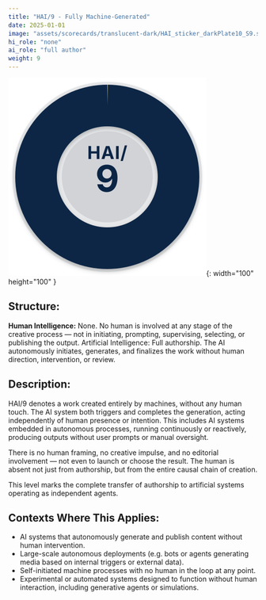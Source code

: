 ```yaml
---
title: "HAI/9 - Fully Machine-Generated"
date: 2025-01-01
image: "assets/scorecards/translucent-dark/HAI_sticker_darkPlate10_S9.svg"
hi_role: "none"
ai_role: "full author"
weight: 9
---
```


![HAI Score 9](/assets/scorecards/translucent-dark/HAI_sticker_darkPlate10_S9.svg){: width="100" height="100" }

## Structure:
**Human Intelligence:** None. No human is involved at any stage of the creative process — not in initiating, prompting, supervising, selecting, or publishing the output.
Artificial Intelligence: Full authorship. The AI autonomously initiates, generates, and finalizes the work without human direction, intervention, or review.

## Description:
HAI/9 denotes a work created entirely by machines, without any human touch. The AI system both triggers and completes the generation, acting independently of human presence or intention. This includes AI systems embedded in autonomous processes, running continuously or reactively, producing outputs without user prompts or manual oversight.

There is no human framing, no creative impulse, and no editorial involvement — not even to launch or choose the result. The human is absent not just from authorship, but from the entire causal chain of creation.

This level marks the complete transfer of authorship to artificial systems operating as independent agents.

## Contexts Where This Applies:
- AI systems that autonomously generate and publish content without human intervention.
- Large-scale autonomous deployments (e.g. bots or agents generating media based on internal triggers or external data).
- Self-initiated machine processes with no human in the loop at any point.
- Experimental or automated systems designed to function without human interaction, including generative agents or simulations.

